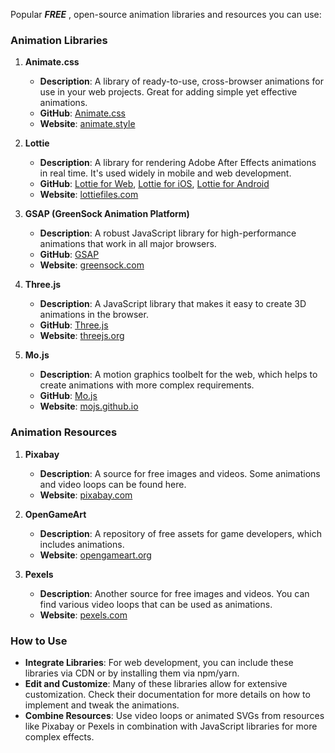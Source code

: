 Popular ___FREE___ , open-source animation libraries and resources you can use:

### Animation Libraries

1. **Animate.css**
   - **Description**: A library of ready-to-use, cross-browser animations for use in your web projects. Great for adding simple yet effective animations.
   - **GitHub**: [Animate.css](https://github.com/animate-css/animate.css)
   - **Website**: [animate.style](https://animate.style/)

2. **Lottie**
   - **Description**: A library for rendering Adobe After Effects animations in real time. It's used widely in mobile and web development.
   - **GitHub**: [Lottie for Web](https://github.com/airbnb/lottie-web), [Lottie for iOS](https://github.com/airbnb/lottie-ios), [Lottie for Android](https://github.com/airbnb/lottie-android)
   - **Website**: [lottiefiles.com](https://lottiefiles.com/)

3. **GSAP (GreenSock Animation Platform)**
   - **Description**: A robust JavaScript library for high-performance animations that work in all major browsers.
   - **GitHub**: [GSAP](https://github.com/greensock/GSAP)
   - **Website**: [greensock.com](https://greensock.com/)

4. **Three.js**
   - **Description**: A JavaScript library that makes it easy to create 3D animations in the browser.
   - **GitHub**: [Three.js](https://github.com/mrdoob/three.js/)
   - **Website**: [threejs.org](https://threejs.org/)

5. **Mo.js**
   - **Description**: A motion graphics toolbelt for the web, which helps to create animations with more complex requirements.
   - **GitHub**: [Mo.js](https://github.com/mojs/mojs)
   - **Website**: [mojs.github.io](https://mojs.github.io/)

### Animation Resources

1. **Pixabay**
   - **Description**: A source for free images and videos. Some animations and video loops can be found here.
   - **Website**: [pixabay.com](https://pixabay.com/)

2. **OpenGameArt**
   - **Description**: A repository of free assets for game developers, which includes animations.
   - **Website**: [opengameart.org](https://opengameart.org/)

3. **Pexels**
   - **Description**: Another source for free images and videos. You can find various video loops that can be used as animations.
   - **Website**: [pexels.com](https://www.pexels.com/)

### How to Use

- **Integrate Libraries**: For web development, you can include these libraries via CDN or by installing them via npm/yarn.
- **Edit and Customize**: Many of these libraries allow for extensive customization. Check their documentation for more details on how to implement and tweak the animations.
- **Combine Resources**: Use video loops or animated SVGs from resources like Pixabay or Pexels in combination with JavaScript libraries for more complex effects.
